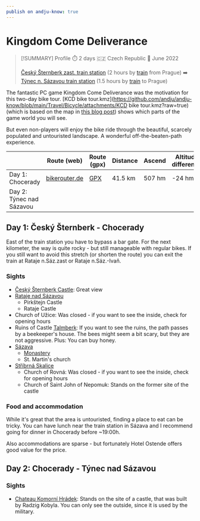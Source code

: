 ```yaml
---
publish on andju-know: true
---
```

# Kingdom Come Deliverance

> [!SUMMARY] Profile
> ⏱️ 2 days 🇨🇿 Czech Republic 📅 June 2022
> 
> [Český Šternberk zast. train station](https://www.openstreetmap.org/#map=16/49.80843/14.92978) (2 hours by [train](https://www.cd.cz/)  from Prague) ➡️ [Týnec n. Sázavou train station](https://www.openstreetmap.org/#map=16/49.83423/14.59328) (1.5 hours by [train](https://www.cd.cz/)  to Prague)

The fantastic PC game Kingdom Come Deliverance was the motivation for this two-day bike tour. [KCD bike tour.kmz](https://github.com/andju/andju-know/blob/main/Travel/Bicycle/attachments/KCD bike tour.kmz?raw=true) (which is based on the map in [this blog post](http://english.edgeoftheworld.cz/2018/02/23/kingdom-come-deliverance-map-compare/)) shows which parts of the game world you will see.

But even non-players will enjoy the bike ride through the beautiful, scarcely populated and untouristed landscape. A wonderful off-the-beaten-path experience.

|                          | Route (web)                                                                                                                                                                                                                                                                                                                                                                                                                                                                                                                                                                                                                                                                                                   | Route (gpx)                                                                                                                                                         | Distance | Ascend | Altitude difference |
| ------------------------ | ------------------------------------------------------------------------------------------------------------------------------------------------------------------------------------------------------------------------------------------------------------------------------------------------------------------------------------------------------------------------------------------------------------------------------------------------------------------------------------------------------------------------------------------------------------------------------------------------------------------------------------------------------------------------------------------------------------- | ------------------------------------------------------------------------------------------------------------------------------------------------------------------- | -------- | ------ | ------------------- |
| Day 1: Chocerady         | [bikerouter.de](https://bikerouter.de/#map=12/49.8493/14.8813/standard&lonlats=14.929849,49.809199;14.926348,49.808534;14.943509,49.816503;14.945869,49.817718;14.944367,49.828104;14.954109,49.842418;14.95839,49.841961;14.989343,49.857336;14.972895,49.872054;14.955515,49.866534;14.896592,49.876999;14.906827,49.87516;14.895272,49.870222;14.857271,49.888676;14.859513,49.895934;14.845115,49.896113;14.804203,49.870517&pois=14.954646,49.840973,Pirkstein;14.957432,49.842063,Upper%20Castle;14.973858,49.872278,Uzhitz;14.955335,49.866564,Talmberg;14.897367,49.877076,Sasau%20Monastery;14.895243,49.870217,St.%20Martin;14.859567,49.895934,Rovna;14.845075,49.896103,Skalitz&profile=trekking) | [GPX](https://github.com/andju/andju-know/blob/main/Travel/Bicycle/attachments/%C4%8Cesk%C3%BD%20%C5%A0ternberk%20-_%20Chocerady%20-%2041.5%20km%2C%20507%20hm.gpx) | 41.5 km  | 507 hm | -24 hm              |
| Day 2: Týnec nad Sázavou |                                                                                                                                                                                                                                                                                                                                                                                                                                                                                                                                                                                                                                                                                                               |                                                                                                                                                                     |          |        |                     |
 
## Day 1: Český Šternberk - Chocerady

East of the train station you have to bypass a bar gate. For the next kilometer, the way is quite rocky - but still manageable with regular bikes. If you still want to avoid this stretch (or shorten the route) you can exit the train at Rataje n.Sáz.zast or Rataje n.Sáz.-Ivaň.

### Sights

- [Český Šternberk Castle](https://en.wikipedia.org/wiki/%C4%8Cesk%C3%BD_%C5%A0ternberk_Castle): Great view
- [Rataje nad Sázavou](https://en.wikipedia.org/wiki/Rataje_nad_S%C3%A1zavou)
	- Pirkštejn Castle
	- Rataje Castle
- Church of Užice: Was closed - if you want to see the inside, check for opening hours
- Ruins of Castle [Talmberk](https://en.wikipedia.org/wiki/Talmberk): If you want to see the ruins, the path passes by a beekeeper's house. The bees might seem a bit scary, but they are not aggressive. Plus: You can buy honey.
- [Sázava](https://en.wikipedia.org/wiki/S%C3%A1zava_(town))
	- [Monastery](https://en.wikipedia.org/wiki/S%C3%A1zava_Monastery "Sázava Monastery")
	- St. Martin's church
- [Stříbrná Skalice](https://en.wikipedia.org/wiki/St%C5%99%C3%ADbrn%C3%A1_Skalice)
	- Church of Rovná: Was closed - if you want to see the inside, check for opening hours
	- Church of Saint John of Nepomuk: Stands on the former site of the castle

### Food and accommodation
While it's great that the area is untouristed, finding a place to eat can be tricky. You can have lunch near the train station in Sázava and I recommend going for dinner in Chocerady before ~19:00h.

Also accommodations are sparse - but fortunately Hotel Ostende offers good value for the price.

## Day 2: Chocerady - Týnec nad Sázavou

### Sights
- [Chateau Komorní Hrádek](https://en.wikipedia.org/wiki/Komorn%C3%AD_Hr%C3%A1dek): Stands on the site of a castle, that was built by Radzig Kobyla. You can only see the outside, since it is used by the military.